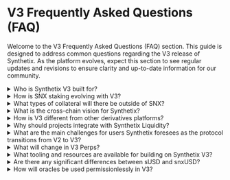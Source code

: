 # V3 Frequently Asked Questions (FAQ)

Welcome to the V3 Frequently Asked Questions (FAQ) section. This guide is designed to address common questions regarding the V3 release of Synthetix. As the platform evolves, expect this section to see regular updates and revisions to ensure clarity and up-to-date information for our community.

<details>

<summary>Who is Synthetix V3 built for?</summary>

**Answer:** Synthetix V3 is built with both LPs and derivatives projects in mind.

Derivatives projects will be able to tap into Synthetix liquidity both through existing markets like Perps and Spot Synths, or by building their own derivatives markets. We’ve explored some of the opportunities for new markets, like options, insurance funds, sports AMMs and more, all of which will be able to leverage existing Synthetix liquidity to bootstrap trading activity.

LPs will have greater flexibility to allocate collateral to markets based on their risk profile. As mentioned in another answer, the new Pool and Vault system has two key benefits for LPs:

1. Better risk management: Users can select one of many liquidity pools, which are connected to one or more markets, allowing more fine-tuned control of LP risk.
2. Wider collateral range: The V3 system is oracle agnostic, allowing any governance-approved asset to serve as collateral for borrowing sUSD and delegate to derivative markets.

</details>

<details>

<summary>How is SNX staking evolving with V3?</summary>

**Answer:** The power is with stakers in V3, thanks to multi-collateral staking and permissionless pools. V3 creates a generalized system agnostic to collateral type. Liquidity providers can deposit any governance-approved collateral into Pools, which is then used to provide liquidity to derivative markets. In the future, the creation of markets and vaults will be permissionless, giving liquidity providers fine-tune control of their market exposure.

The new Pool and Vault system has two key benefits:

1. Better risk management: Users can select one of many liquidity pools, which are connected to one or more markets, allowing more fine-tuned control of LP risk.
2. Wider collateral range: The V3 system is collateral agnostic, allowing any governance-approved asset to serve as collateral for borrowing sUSD and delegate to derivative markets.

Stakers have an increasing range of Pools to allocate their capital. This gives stakers more control over their collateral as the V3 system provides many more options for fine-tuned control.

</details>

<details>

<summary>What types of collateral will there be outside of SNX?</summary>

**Answer:** The V3 system is created to be entirely agnostic to collateral; any ERC-20 with sufficient price feed can be added as collateral. Synthetix governance will determine which assets to support in addition to SNX.

Synthetix V3 features a generalized collateral vault system that is agnostic to collateral types. Over time, Synthetix Governance will determine which assets to support as collateral in addition to the current SNX (staking) and ETH (wrappers). Multi-collateral staking will increase sUSD liquidity and the markets supported by Synthetix. Collateral options will have adjustable variables, such as collateral requirements and rewards, which can be adjusted by governance.

</details>

<details>

<summary>What is the cross-chain vision for Synthetix?</summary>

**Answer**: The endstate goal of cross-chain Synthetix is to power derivative markets on any governance-approved EVM chain with a fully interoperable system. This will allow Synthetix-powered protocols to onboard traders on any chain and deliver the same low-fee deep liquidity trading experience to new users.

As of Oct 2023, Governance is exploring an initial deployment plan on Base Network to experiment with new collateral types, fee sharing, and V3 markets.

</details>

<details>

<summary>How is V3 different from other derivatives platforms?</summary>

**Answer:** Simply put, Synthetix V3 isn’t like any other derivatives protocol because it isn’t a derivatives protocol. Instead, Synthetix is a liquidity layer that helps to power derivative protocols with its infrastructure and liquidity. This is a new era of Synthetix. New architecture, new premise, and a fundamentally new offering: _the liquidity layer for defi._

Synthetix will power a multi-market ecosystem, encompassing perpetual futures, spot, options, insurance, exotics, and more, all backed by Synthetix Liquidity. With this vision, V3 paves the way for a new generation of derivative markets, where builders can leverage the protocol and bootstrap their communities for success - a new and exciting premise for Synthetix and the Ethereum ecosystem.

The liquidity-as-a-service model appeals to new DeFi protocols seeking increased liquidity for on-chain derivatives so they can build on Synthetix easily and efficiently. With Synthetix Perps as an example, frontend integrators like Kwenta and Polynomial utilize Synthetix’ liquidity to power perps trading, boasting deep liquidity and historically low fees. Off-chain oracles reduce fees to 5-10bps, and risk management tools ensure market neutrality over the long term. These features combine to ensure Synthetix leads the way in decentralized derivatives.

</details>

<details>

<summary>Why should projects integrate with Synthetix Liquidity?</summary>

**Answer:** Launching a derivatives protocol can be challenging, with teams often faced with the cold-start problem – not enough liquidity to attract users, and not enough users to attract liquidity providers. With Synthetix, developers can create new markets and seamlessly attract liquidity. In this way, almost any derivative protocol can be built on top of Synthetix V3, as opposed to building from the ground up. Learn more on how protocols can integrate with Synthetix V3 [here](https://docs.synthetix.io/v/v3/).

</details>

<details>

<summary>What are the main challenges for users Synthetix foresees as the protocol transitions from V2 to V3?</summary>

**Answer:** The transition from V2 to V3 is intended to improve the user experience with Synthetix by giving more flexibility in how LPs allocate their collateral and which derivatives markets builders can integrate with the system.

In the beginning of the transition, Synthetix will set up the Spartan Council Pool, which will include all legacy positions from V2 and will back Perps V3 and Spot Synths. The liquidity provisioning experience in this period should remain similar to what users currently experience on V2. As V3 becomes more built out, with permissionless markets tapping into permissionless liquidity pools, users will have a greater selection of how and where to allocate their collateral.

Further as we transition to V3, there will be two non-fungible USD stablecoins that will be live at the same time. Users should be aware that any markets built on the V3 system will be using the new stablecoin and that external pools or integrations may require an update to the new version.

</details>

<details>

<summary>What will change in V3 Perps?</summary>

**Answer:**\
\
Building on the successes of  Perps V2, V3 introduces several upgrades to improve the trading and developer experience:

* Multi Collateral: Supports multiple collateral types, currently limited to synths registered with the V3 spot market; this is expected to include sUSD, sETH, sBTC, and other governance-approved spot synths.
* Cross margin: account margin can be used across positions on markets natively rather than via smart wallets with front-end integrators.
* Account-Based Access Controls: Enables delegation of account permissions, such as modifying collateral and managing positions, to additional addresses, enhancing extensibility and composability.
* Liquidation Improvements: Implements gradual, non-sandwichable liquidation of large positions, with configurable delays between partial liquidations.
* Deterministic Settlements: Improves the settlement process to ensure that the execution price is the earliest valid price post-commitment, minimizing the impact of network congestion.
* Key limitations
  * Single position per market (same as v2)
  * Only async orders (no other order types) (delayed offchain orders)
  * Single pending order
  * No cancellation of orders; once order is expired, a new order can be placed.

</details>

<details>

<summary>What tooling and resources are available for building on Synthetix V3?</summary>

**Answer:** Synthetix will offer a variety of resources for builders looking to integrate with the V3 system. To start, all builders should review our documentation here: [https://docs.synthetix.io/v/v3/](https://docs.synthetix.io/v/v3/). This repository should contain all the relevant contracts, guides, and FAQs for building on top of Synthetix.

Developers can use [Cannon](https://t.co/hcGnoDWtND), a tool for managing protocol deployments that is built and maintained by Synthetix core contributors.\
\
SDKs are also being developed to interface with Synthetix Perps.

</details>

<details>

<summary>Are there any significant differences between sUSD and snxUSD?</summary>

**Answer:** There will not be significant differences between sUSD and snxUSD (note that once V3 is fully live, sUSD will be the new stablecoin, and sUSDLegacy will be what is currently called sUSD from our V2 systems). sUSD and snxUSD will be non-fungible with one another, as they are generated by different versions of Synthetix.

</details>

<details>

<summary>How will oracles be used permissionlessly in V3?</summary>

**Answer:** Synthetix V3 will maintain agnostic oracle management for markets. This means market creators can choose from multiple oracle solutions, including Chainlink and Pyth, to set up custom aggregation - giving them more control over the oracles that power their markets. The oracle manager opens up new opportunities for supporting new markets and assets.

</details>
